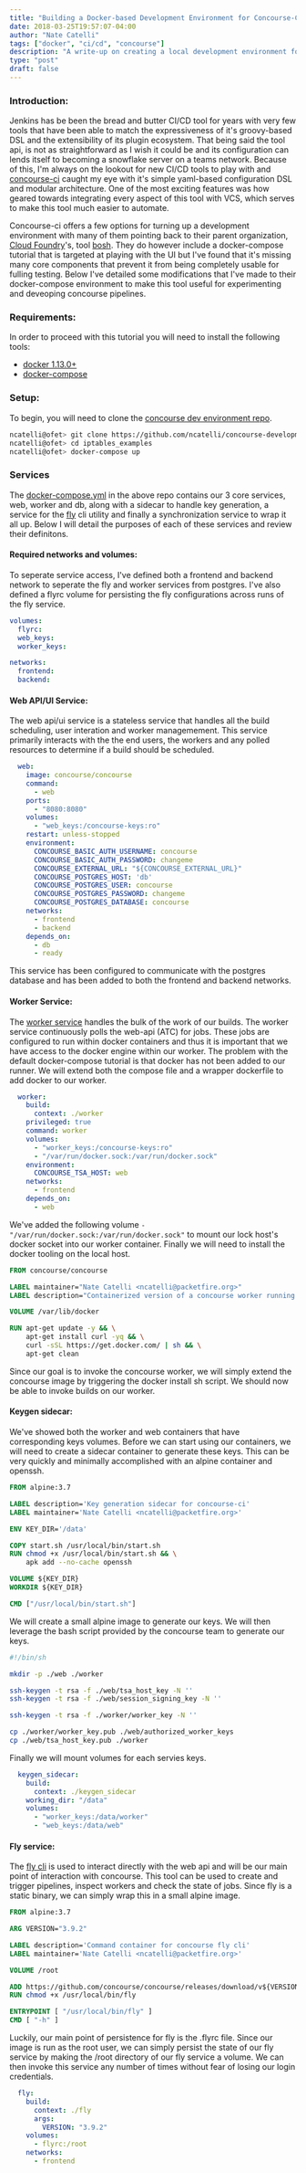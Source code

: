```yaml
---
title: "Building a Docker-based Development Environment for Concourse-CI"
date: 2018-03-25T19:57:07-04:00
author: "Nate Catelli"
tags: ["docker", "ci/cd", "concourse"]
description: "A write-up on creating a local development environment for concourse-ci."
type: "post"
draft: false
---
```


### Introduction:
Jenkins has be been the bread and butter CI/CD tool for years with very few tools that have been able to match the expressiveness of it's groovy-based DSL and the extensibility of its plugin ecosystem. That being said the tool api, is not as straightforward as I wish it could be and its configuration can lends itself to becoming a snowflake server on a teams network. Because of this, I'm always on the lookout for new CI/CD tools to play with and [concourse-ci](https://concourse-ci.org/) caught my eye with it's simple yaml-based configuration DSL and modular architecture. One of the most exciting features was how geared towards integrating every aspect of this tool with VCS, which serves to make this tool much easier to automate.

Concourse-ci offers a few options for turning up a development environment with many of them pointing back to their parent organization, [Cloud Foundry](https://www.cloudfoundry.org/)'s, tool [bosh](https://bosh.io/). They do however include a docker-compose tutorial that is targeted at playing with the UI but I've found that it's missing many core components that prevent it from being completely usable for fulling testing. Below I've detailed some modifications that I've made to their docker-compose environment to make this tool useful for experimenting and deveoping concourse pipelines.

### Requirements:
In order to proceed with this tutorial you will need to install the following tools:

- [docker 1.13.0+](https://docs.docker.com/install/)
- [docker-compose](https://docs.docker.com/compose/install/)


### Setup:
To begin, you will need to clone the [concourse dev environment repo](https://github.com/ncatelli/concourse-development-environment).

```bash
ncatelli@ofet> git clone https://github.com/ncatelli/concourse-development-environment
ncatelli@ofet> cd iptables_examples
ncatelli@ofet> docker-compose up
```

### Services
The [docker-compose.yml](https://github.com/ncatelli/concourse-development-environment/blob/master/docker-compose.yml) in the above repo contains our 3 core services, web, worker and db, along with a sidecar to handle key generation, a service for the [fly](http://concourse-ci.org/fly-cli.html) cli utility and finally a synchronization service to wrap it all up. Below I will detail the purposes of each of these services and review their definitons.

#### Required networks and volumes:
To seperate service access, I've defined both a frontend and backend network to seperate the fly and worker services from postgres. I've also defined a flyrc volume for persisting the fly configurations across runs of the fly service.

```yaml
volumes:
  flyrc:
  web_keys:
  worker_keys:

networks:
  frontend:
  backend:
```

#### Web API/UI Service:
The web api/ui service is a stateless service that handles all the build scheduling, user interation and worker managemement. This service primarily interacts with the the end users, the workers and any polled resources to determine if a build should be scheduled.

```yaml
  web:
    image: concourse/concourse
    command: 
      - web
    ports: 
      - "8080:8080"
    volumes: 
      - "web_keys:/concourse-keys:ro"
    restart: unless-stopped 
    environment:
      CONCOURSE_BASIC_AUTH_USERNAME: concourse
      CONCOURSE_BASIC_AUTH_PASSWORD: changeme
      CONCOURSE_EXTERNAL_URL: "${CONCOURSE_EXTERNAL_URL}"
      CONCOURSE_POSTGRES_HOST: 'db'
      CONCOURSE_POSTGRES_USER: concourse
      CONCOURSE_POSTGRES_PASSWORD: changeme
      CONCOURSE_POSTGRES_DATABASE: concourse
    networks:
      - frontend
      - backend
    depends_on: 
      - db
      - ready
```

This service has been configured to communicate with the postgres database and has been added to both the frontend and backend networks.

#### Worker Service:
The [worker service](https://github.com/ncatelli/concourse-development-environment/blob/master/worker/Dockerfile) handles the bulk of the work of our builds. The worker service continuously polls the web-api (ATC) for jobs. These jobs are configured to run within docker containers and thus it is important that we have access to the docker engine within our worker. The problem with the default docker-compose tutorial is that docker has not been added to our runner. We will extend both the compose file and a wrapper dockerfile to add docker to our worker.

```yaml
  worker:
    build:
      context: ./worker
    privileged: true
    command: worker
    volumes: 
      - "worker_keys:/concourse-keys:ro"
      - "/var/run/docker.sock:/var/run/docker.sock"
    environment:
      CONCOURSE_TSA_HOST: web
    networks:
      - frontend
    depends_on:
      - web
```

We've added the following volume `- "/var/run/docker.sock:/var/run/docker.sock"` to mount our lock host's docker socket into our worker container. Finally we will need to install the docker tooling on the local host.

```dockerfile
FROM concourse/concourse

LABEL maintainer="Nate Catelli <ncatelli@packetfire.org>"
LABEL description="Containerized version of a concourse worker running docker."

VOLUME /var/lib/docker

RUN apt-get update -y && \
    apt-get install curl -yq && \
    curl -sSL https://get.docker.com/ | sh && \
    apt-get clean
```

Since our goal is to invoke the concourse worker, we will simply extend the concourse image by triggering the docker install sh script. We should now be able to invoke builds on our worker.

#### Keygen sidecar:
We've showed both the worker and web containers that have corresponding keys volumes. Before we can start using our containers, we will need to create a sidecar container to generate these keys. This can be very quickly and minimally accomplished with an alpine container and openssh.

```dockerfile
FROM alpine:3.7

LABEL description='Key generation sidecar for concourse-ci'
LABEL maintainer='Nate Catelli <ncatelli@packetfire.org>'

ENV KEY_DIR='/data'

COPY start.sh /usr/local/bin/start.sh
RUN chmod +x /usr/local/bin/start.sh && \
    apk add --no-cache openssh

VOLUME ${KEY_DIR}
WORKDIR ${KEY_DIR}

CMD ["/usr/local/bin/start.sh"]
```

We will create a small alpine image to generate our keys. We will then leverage the bash script provided by the concourse team to generate our keys.

```sh
#!/bin/sh

mkdir -p ./web ./worker

ssh-keygen -t rsa -f ./web/tsa_host_key -N ''
ssh-keygen -t rsa -f ./web/session_signing_key -N ''

ssh-keygen -t rsa -f ./worker/worker_key -N ''

cp ./worker/worker_key.pub ./web/authorized_worker_keys
cp ./web/tsa_host_key.pub ./worker
```

Finally we will mount volumes for each servies keys.

```yaml
  keygen_sidecar:
    build:
      context: ./keygen_sidecar
    working_dir: "/data"
    volumes:
      - "worker_keys:/data/worker"
      - "web_keys:/data/web"
```

#### Fly service:
The [fly cli](http://concourse-ci.org/fly-cli.html) is used to interact directly with the web api and will be our main point of interaction with concourse. This tool can be used to create and trigger pipelines, inspect workers and check the state of jobs. Since fly is a static binary, we can simply wrap this in a small alpine image.

```dockerfile
FROM alpine:3.7

ARG VERSION="3.9.2"

LABEL description='Command container for concourse fly cli'
LABEL maintainer='Nate Catelli <ncatelli@packetfire.org>'

VOLUME /root

ADD https://github.com/concourse/concourse/releases/download/v${VERSION}/fly_linux_amd64 /usr/local/bin/fly
RUN chmod +x /usr/local/bin/fly

ENTRYPOINT [ "/usr/local/bin/fly" ]
CMD [ "-h" ]
```

Luckily, our main point of persistence for fly is the .flyrc file. Since our image is run as the root user, we can simply persist the state of our fly service by making the /root directory of our fly service a volume. We can then invoke this service any number of times without fear of losing our login credentials.

```yaml
  fly:
    build:
      context: ./fly
      args:
        VERSION: "3.9.2"
    volumes:
      - flyrc:/root
    networks:
      - frontend
```

